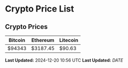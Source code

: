 # Crypto Price List

## Crypto Prices
| Bitcoin | Ethereum | Litecoin |
| ------- | -------- | -------- |
| $94343 | $3187.45 | $90.63 |
**Last Updated:** 2024-12-20 10:56 UTC
**Last Updated:** $DATE$
